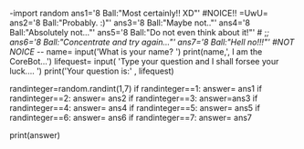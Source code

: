 -import random
ans1='8 Ball:"Most certainly!! XD"' #NOICE!!  =UwU= 
ans2='8 Ball:"Probably. :)"'
ans3='8 Ball:"Maybe not.."'
ans4='8 Ball:"Absolutely not..."'
ans5='8 Ball:"Do not even think about it!"' # ;_;
ans6='8 Ball:"Concentrate and try again..."'
ans7='8 Ball:"Hell no!!!"' #NOT NOICE -_-
name= input('What is your name? ')
print(name,', I am the CoreBot...')
lifequest= input(  'Type your question and I shall forsee your luck....  ')
print('Your question is:' , lifequest)

randinteger=random.randint(1,7)
if randinteger==1:
    answer= ans1
if randinteger==2:
    answer= ans2
if randinteger==3:
    answer=ans3
if randinteger==4:
    answer= ans4
if randinteger==5:
    answer= ans5
if randinteger==6:
    answer= ans6
if randinteger==7:
    answer= ans7


print(answer)









